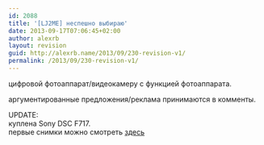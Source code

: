 ```yaml
---
id: 2088
title: '[LJ2ME] неспешно выбираю'
date: 2013-09-17T07:06:45+02:00
author: alexrb
layout: revision
guid: http://alexrb.name/2013/09/230-revision-v1/
permalink: /2013/09/230-revision-v1/
---
```

цифровой фотоаппарат/видеокамеру с функцией фотоаппарата.

аргументированные предложения/реклама принимаются в комменты.

UPDATE:  
куплена Sony DSC F717.  
первые снимки можно смотреть [здесь](http://www.imagestation.com/album/pictures.html?id=2734350093)